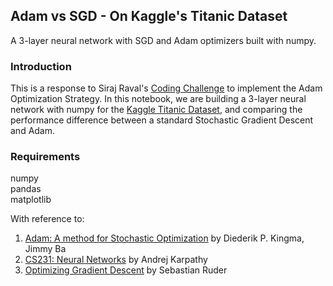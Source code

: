 ## Adam vs SGD - On Kaggle's Titanic Dataset
A 3-layer neural network with SGD and Adam optimizers built with numpy.


### Introduction
This is a response to Siraj Raval's [Coding Challenge](https://github.com/llSourcell/The_evolution_of_gradient_descent/) to implement the Adam Optimization Strategy. In this notebook, we are building a 3-layer neural network with numpy for the [Kaggle Titanic Dataset](https://www.kaggle.com/c/titanic/data), and comparing the performance difference between a standard Stochastic Gradient Descent and Adam.


### Requirements
numpy  
pandas  
matplotlib  


With reference to:
1. [Adam: A method for Stochastic Optimization](https://arxiv.org/abs/1412.6980) by Diederik P. Kingma, Jimmy Ba  
2. [CS231: Neural Networks](http://cs231n.github.io/neural-networks-3/#update) by Andrej Karpathy
3. [Optimizing Gradient Descent](http://sebastianruder.com/optimizing-gradient-descent/index.html#adam) by Sebastian Ruder